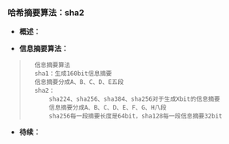 ### 哈希摘要算法：sha2
- **概述：**
>
>
>
>
>
>
>
>
>
>
>
>
>
>
>
>
>
>
- **信息摘要算法：**
>       信息摘要算法
>       sha1：生成160bit信息摘要
>       信息摘要分成A、B、C、D、E五段
>       sha2：
>           sha224、sha256、sha384、sha256对于生成Xbit的信息摘要
>           信息摘要分成A、B、C、D、E、F、G、H八段
>           sha256每一段摘要长度是64bit，sha128每一段信息摘要32bit
>
>
>
>
>
>
>
>
>
>
>
>

- **待续：**
>
>
>
>
>
>
>
>
>
>
>
>
>
